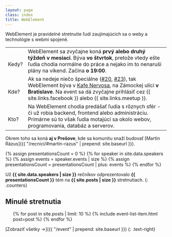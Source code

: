 ```yaml
---
layout: page
class: index
title: WebElement
---
```


WebElement je pravidelné stretnutie ľudí zaujímajúcich sa o weby a technológie s webmi spojené.

<table>
    <tr>
        <td class="about-icon">
            <i class="fa icon-calendar fa-2x"></i><br>
            Kedy?
        </td>
        <td>
            WebElement sa zvyčajne koná <strong>prvý alebo druhý týždeň v&nbsp;mesiaci</strong>.
            Býva <strong>vo štvrtok</strong>, pretože vtedy ešte ľudia chodia normálne do práce a nejako
            im to nenaruší plány na víkend.
            Začína <strong>o&nbsp;19:00</strong>.
        </td>
    </tr>
    <tr>
        <td class="about-icon">
            <i class="fa icon-location fa-2x"></i><br>
            Kde?
        </td>
        <td>
            Ak sa nedeje niečo špeciálne
            (<a href="{% post_url 2013-06-06-webelement-20-sygic-andrej-had-ondrej-svitek-git %}" title="WebElement #20 @ Sygic">#20</a>,
            <a href="{% post_url 2013-09-05-webelement-23-marek-lichtner-hackovanie-dani-a-odvodov-pre-web-developerov %}" title="WebElement #23 @ Progressbar">#23</a>), tak WebElement býva v
            <a href="https://maps.google.com/maps?q=Zámocká 30, Bratislava" title="Kafe Nervosa, Zámocká 30, Bratislava">Kafe Nervosa</a>, na Zámockej ulici <strong>v Bratislave</strong>. Na event sa dá zvyčajne prihlásiť cez {{ site.links.facebook }} alebo {{ site.links.meetup }}.
        </td>
    </tr>
    <tr>
        <td class="about-icon">
            <i class="fa icon-users fa-2x"></i><br>
            Kto?
        </td>
        <td>
            Na WebElement chodia predášať ľudia s rôznych sfér - či už robia backend, frontend alebo administráciu.
            Primárne sú to však ľudia motajúci sa okolo webov, programovania, databáz a serverov.
        </td>
    </tr>
</table>

Okrem toho sa koná **aj v Prešove**, kde sa komunitu snaží budovať [Martin Rázus]({{ "/recnici/#martin-razus" | prepend: site.baseurl }}).

{% assign presentationsCount = 0 %}
{% for speaker in site.data.speakers %}
{% assign events = speaker.events | size %}
{% assign presentationsCount = presentationsCount | plus: events %}
{% endfor %}

Už <strong>{{ site.data.speakers | size }}</strong> rečníkov odprezentovalo
<strong>{{ presentationsCount }}</strong> tém na
<strong>{{ site.posts | size }}</strong> stretnutiach.
{: .counters}

## Minulé stretnutia

<ul class="posts">
    {% for post in site.posts | limit: 10 %}
        {% include event-list-item.html post=post %}
    {% endfor %}
</ul>

[Zobraziť všetky &rarr;]({{ "/event" | prepend: site.baseurl }})
{: .text-right}
